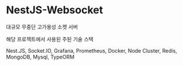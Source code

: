 # NestJS-Websocket
대규모 무중단 고가용성 소켓 서버

해당 프로젝트에서 사용된 주된 기술 스택

Nest.JS, Socket.IO, Grafana, Prometheus, Docker, Node Cluster, Redis, MongoDB, Mysql, TypeORM
